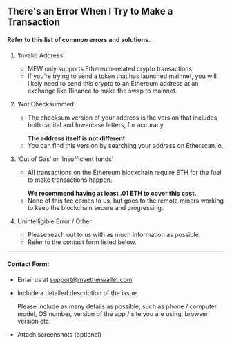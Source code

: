 ## There's an Error When I Try to Make a Transaction

#### Refer to this list of common errors and solutions.

1. ‘Invalid Address’

   - MEW only supports Ethereum-related crypto transactions. 
   - If you’re trying to send a token that has launched mainnet, you will likely need to send this crypto to an Ethereum address at an exchange like Binance to make the swap to mainnet.

2. ‘Not Checksummed’

   - <p>The checksum version of your address is the version that includes both capital and lowercase letters, for accuracy.</p>
     <strong>The address itself is not different.</strong>
   - You can find this version by searching your address on Etherscan.io.

3. ‘Out of Gas’ or ‘Insufficient funds’

   - <p>All transactions on the Ethereum blockchain require ETH for the fuel to make transactions happen.</p>
     <strong>We recommend having at least .01 ETH to cover this cost.</strong>
   - None of this fee comes to us, but goes to the remote miners working to keep the blockchain secure and progressing. 

4. Unintelligible Error / Other

   - Please reach out to us with as much information as possible. 
   - Refer to the contact form listed below.

* * *

#### Contact Form:

- Email us at [support@myetherwallet.com](mailto:support@myetherwallet.com)

- <p>Include a detailed description of the issue.</p>
  <note>Please include as many details as possible, such as phone / computer model, OS number, version of the app / site you are using, browser version etc.</note>

- Attach screenshots (optional)

